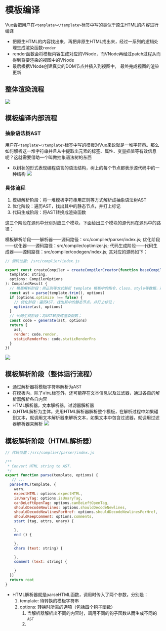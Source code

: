 # 模板编译
Vue会把用户在`<template></template>`标签中写的类似于原生HTML的内容进行编译
- 把原生HTML的内容找出来，再把非原生HTML找出来，经过一系列的逻辑处理生成渲染函数`render`
- render函数会将模板内容生成对应的VNode，而VNode再经过patch过程从而得到将要渲染的视图中的VNode
- 最后根据VNode创建真实的DOM节点并插入到视图中， 最终完成视图的渲染更新

## 整体渲染流程
![](https://vue-js.com/learn-vue/assets/img/1.f0570125.png)

## 模板编译内部流程
### 抽象语法树AST
用户在`<template></template>`标签中写的模板对Vue来说就是一堆字符串。那么如何解析这一堆字符串并且从中提取出元素的标签、属性、变量插值等有效信息呢？这就需要借助一个叫做抽象语法树的东西
- 以树状的形式表现编程语言的语法结构，树上的每个节点都表示源代码中的一种结构
![](https://vue-js.com/learn-vue/assets/img/2.5596631a.png)
### 具体流程
1. 模板解析阶段：将一堆模板字符串用正则等方式解析成抽象语法树AST
2. 优化阶段：遍历AST，找出其中的静态节点，并打上标记
3. 代码生成阶段：将AST转换成渲染函数
   
这三个阶段在源码中分别对应三个模块，下面给出三个模块的源代码在源码中的路径：

模板解析阶段——解析器——源码路径：src/compiler/parser/index.js;
优化阶段——优化器——源码路径：src/compiler/optimizer.js;
代码生成阶段——代码生成器——源码路径：src/compiler/codegen/index.js; 其对应的源码如下：
```javascript
// 源码位置: /src/complier/index.js

export const createCompiler = createCompilerCreator(function baseCompile (
  template: string,
  options: CompilerOptions
): CompiledResult {
  // 模板解析阶段：用正则等方式解析 template 模板中的指令、class、style等数据，形成AST
  const ast = parse(template.trim(), options)
  if (options.optimize !== false) {
    // 优化阶段：遍历AST，找出其中的静态节点，并打上标记；
    optimize(ast, options)
  }
  // 代码生成阶段：将AST转换成渲染函数；
  const code = generate(ast, options)
  return {
    ast,
    render: code.render,
    staticRenderFns: code.staticRenderFns
  }
})
```
![](https://vue-js.com/learn-vue/assets/img/3.15d9566b.png)

## 模板解析阶段（整体运行流程）
- 通过解析器将模板字符串解析为AST
- 在模板内，除了`HTML`标签外，还可能存在文本信息以及过滤器，通过各自的解析器解析各自内容
- HTML解析器，文本解析器，过滤器解析器
- 以HTML解析为主体，先用HTML解析器解析整个模板，在解析过程中如果碰到文本，就调用文本解析器来解析文本，如果文本中包含过滤器，就调用过滤器解析器来解析
![](https://vue-js.com/learn-vue/assets/img/4.16462ada.png)

## 模板解析阶段（HTML解析器）
```javascript
// 代码位置：/src/complier/parser/index.js

/**
 * Convert HTML string to AST.
 */
export function parse(template, options) {
   // ...
  parseHTML(template, {
    warn,
    expectHTML: options.expectHTML,
    isUnaryTag: options.isUnaryTag,
    canBeLeftOpenTag: options.canBeLeftOpenTag,
    shouldDecodeNewlines: options.shouldDecodeNewlines,
    shouldDecodeNewlinesForHref: options.shouldDecodeNewlinesForHref,
    shouldKeepComment: options.comments,
    start (tag, attrs, unary) {

    },
    end () {

    },
    chars (text: string) {

    },
    comment (text: string) {

    }
  })
  return root
}
```
- HTML解析器就是parseHTML函数，调用时传入了两个参数，分别是：
    1. template: 待转换的模板字符串
    2. options: 转换时所需的选项（包括四个钩子函数）
        1. 当解析器解析出不同的内容时，调用不同的钩子函数从而生成不同的`AST`
        2. 

